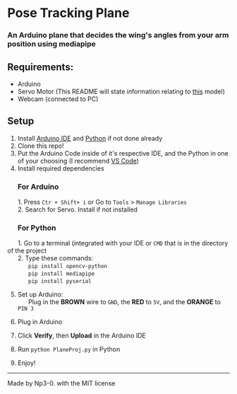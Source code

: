 # Pose Tracking Plane
### An Arduino plane that decides the wing's angles from your arm position using mediapipe

## Requirements:
* Arduino
* Servo Motor (This README will state information relating to [this](https://www.amazon.com/Micro-Helicopter-Airplane-Remote-Control/dp/B072V529YD) model)
* Webcam (connected to PC) 

## Setup
1. Install [Arduino IDE](https://www.arduino.cc/en/software) and [Python](https://www.python.org/downloads/) if not done already
2. Clone this repo!
3. Put the Arduino Code inside of it's respective IDE, and the Python in one of your choosing (I recommend [VS Code](https://code.visualstudio.com/))
4. Install required dependencies
### &nbsp;&nbsp;&nbsp;&nbsp;&nbsp;&nbsp;**For Arduino**
&nbsp;&nbsp;&nbsp;&nbsp;&nbsp;&nbsp;1. Press `Ctr + Shift+ i` or Go to `Tools` > `Manage Libraries`
<br>&nbsp;&nbsp;&nbsp;&nbsp;&nbsp;&nbsp;2. Search for Servo. Install if not installed
### &nbsp;&nbsp;&nbsp;&nbsp;&nbsp;&nbsp;**For Python**
&nbsp;&nbsp;&nbsp;&nbsp;&nbsp;&nbsp;1. Go to a terminal (integrated with your IDE or `CMD` that is in the directory of the project
<br>&nbsp;&nbsp;&nbsp;&nbsp;&nbsp;&nbsp;2. Type these commands:
<br>&nbsp;&nbsp;&nbsp;&nbsp;&nbsp;&nbsp;&nbsp;&nbsp;&nbsp;&nbsp;&nbsp;&nbsp;`pip install opencv-python`
<br>&nbsp;&nbsp;&nbsp;&nbsp;&nbsp;&nbsp;&nbsp;&nbsp;&nbsp;&nbsp;&nbsp;&nbsp;`pip install mediapipe`
<br>&nbsp;&nbsp;&nbsp;&nbsp;&nbsp;&nbsp;&nbsp;&nbsp;&nbsp;&nbsp;&nbsp;&nbsp;`pip install pyserial`

5. Set up Arduino:
<br>&nbsp;&nbsp;&nbsp;&nbsp;&nbsp;&nbsp;Plug in the **BROWN** wire to `GND`, the **RED** to `5V`, and the **ORANGE** to `PIN 3`

6. Plug in Arduino
7. Click **Verify**, then **Upload** in the Arduino IDE
8. Run `python PlaneProj.py` in Python
9. Enjoy!


---
Made by Np3-0. with the MIT license
